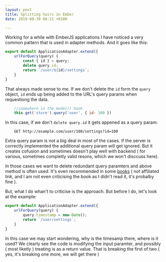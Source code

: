 ```yaml
---
layout: post
title: Splitting hairs in Ember
date: 2019-08-30 08:21 +0100

---
```

Working for a while with EmberJS applications I have noticed a very common pattern that is used in adapter methods. And it goes like this: 
```javascript
export default ApplicationAdapter.extend({
    urlForQuery(query) {
        const { id } = query;
        delete query.id;
        return `/user/${id}/settings`;
    }
}
```
That always made sense to me. If we don't delete the `id` form the `query` object, `id` ends up being added to the URL's query params when requestiong the data.

```javascript
	//somewhere in the model() hook
	this.get('store').query('user', { id: 100 })
```

In this case, if we don't `delete query.id` it gets appened as a query param: 

```
	GET http://example.com/user/100/settings?id=100
```
Extra query param is not a big deal in most of the cases. If the server is correctly implemented the additional query param will get ignored. But it creates cofusion and sometimes doesn't play well with backend ( for various, sometimes completly valid resons, which we won't disccuss here). 

In those cases we want to delete redundant query paramters and above method is often used. It's even recommended in some [books](https://github.com/skaterdav85/ember-data-in-the-wild/blob/master/chapter5/app/adapters/contact.js) ( not affiliated link, and I am not even criticising the book as I didn't read it, it's probalby fine ). 

But, what I do whan't to criticise is the approach. But before I do, let's look at the example: 

```javascript
export default ApplicationAdapter.extend({
    urlForQuery(query) {
        query.timestamp = new Date(); 
        return `/user/settings`;
    }
}
```

In this case we may start wondering, why is the timesamp there, where is it used? We clearly see the code is modifying the input paramter, and possibly ( most liketly ) treating is as a return value. That is breaking the first of two ( yes, it's breaking one more, we will get there ) 